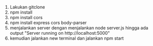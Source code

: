 1. Lakukan gitclone
2. npm install
3. npm install cors
4. npm install express cors body-parser
5. menjalankan server dengan menjalankan node server.js hingga ada output "Server running on http://localhost:5000"
6. kemudian jalankan new terminal dan jalankan npm start
